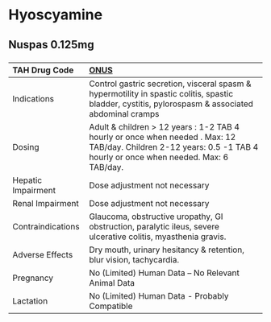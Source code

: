 # Hyoscyamine

## Nuspas 0.125mg

##### 

| TAH Drug Code      | [ONUS](https://www.tahsda.org.tw/drugs/hissearch.php?drug_code=ONUS)                                                                                                |
|:-------------------|:--------------------------------------------------------------------------------------------------------------------------------------------------------------------|
| Indications        | Control gastric secretion, visceral spasm & hypermotility in spastic colitis, spastic bladder, cystitis, pylorospasm & associated abdominal cramps                  |
| Dosing             | Adult & children > 12 years : 1-2 TAB 4 hourly or once when needed . Max: 12 TAB/day. Children 2-12 years: 0.5 -1 TAB 4 hourly or once when needed. Max: 6 TAB/day. |
| Hepatic Impairment | Dose adjustment not necessary                                                                                                                                       |
| Renal Impairment   | Dose adjustment not necessary                                                                                                                                       |
| Contraindications  | Glaucoma, obstructive uropathy, GI obstruction, paralytic ileus, severe ulcerative colitis, myasthenia gravis.                                                      |
| Adverse Effects    | Dry mouth, urinary hesitancy & retention, blur vision, tachycardia.                                                                                                 |
| Pregnancy          | No (Limited) Human Data – No Relevant Animal Data                                                                                                                   |
| Lactation          | No (Limited) Human Data - Probably Compatible                                                                                                                       |

